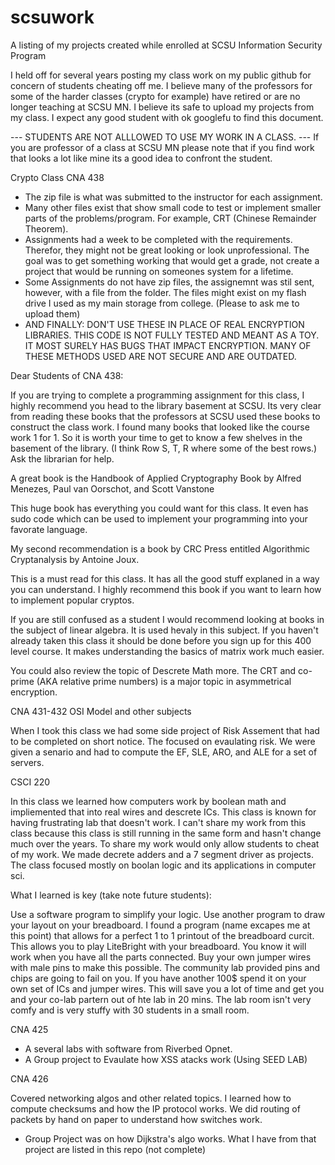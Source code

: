# scsuwork
A listing of my projects created while enrolled at SCSU Information Security Program

I held off for several years posting my class work on my public github for concern of students cheating off me. I believe many of the professors for some of the harder classes (crypto for example) have retired or are no longer teaching at SCSU MN. I believe its safe to upload my projects from my class. I expect any good student with ok googlefu to find this document.


--- STUDENTS ARE NOT ALLLOWED TO USE MY WORK IN A CLASS. ---
If you are professor of a class at SCSU MN please note that if you find work that looks a lot like mine its a good idea to confront the student.


Crypto Class CNA 438
- The zip file is what was submitted to the instructor for each assignment.
- Many other files exist that show small code to test or implement smaller parts of the problems/program. For example, CRT (Chinese Remainder Theorem).
- Assignments had a week to be completed with the requirements. Therefor, they might not be great looking or look unprofessional. The goal was to get something working that would get a grade, not create a project that would be running on someones system for a lifetime.
- Some Assignments do not have zip files, the assignemnt was stil sent, however, with a file from the folder. The files might exist on my flash drive I used as my main storage from college. (Please to ask me to upload them)
- AND FINALLY: DON'T USE THESE IN PLACE OF REAL ENCRYPTION LIBRARIES. THIS CODE IS NOT FULLY TESTED AND MEANT AS A TOY. IT MOST SURELY HAS BUGS THAT IMPACT ENCRYPTION. MANY OF THESE METHODS USED ARE NOT SECURE AND ARE OUTDATED.

Dear Students of CNA 438:

If you are trying to complete a programming assignment for this class, I highly recommend you head to the library basement at SCSU. Its very clear from reading these books that the professors at SCSU used these books to construct the class work. I found many books that looked like the course work 1 for 1. So it is worth your time to get to know a few shelves in the basement of the library. (I think Row S, T, R where some of the best rows.) Ask the librarian for help.

A great book is the Handbook of Applied Cryptography Book by Alfred Menezes, Paul van Oorschot, and Scott Vanstone

This huge book has everything you could want for this class. It even has sudo code which can be used to implement your programming into your favorate language.

My second recommendation is a book by CRC Press entitled Algorithmic Cryptanalysis by Antoine Joux.

This is a must read for this class. It has all the good stuff explaned in a way you can understand. I highly recommend this book if you want to learn how to implement popular cryptos.

If you are still confused as a student I would recommend looking at books in the subject of linear algebra.
It is used hevaly in this subject. If you haven't already taken this class it should be done before you sign up for this 400 level course. It makes understanding the basics of matrix work much easier.

You could also review the topic of Descrete Math more. The CRT and co-prime (AKA relative prime numbers) is a major topic in asymmetrical encryption.

CNA 431-432 OSI Model and other subjects

When I took this class we had some side project of Risk Assement that had to be completed on short notice. The focused on evaulating risk. We were given a senario and had to compute the EF, SLE, ARO, and ALE for a set of servers.

CSCI 220

In this class we learned how computers work by boolean math and impliemented that into real wires and descrete ICs. This class is known for having frustrating lab that doesn't work. I can't share my work from this class because this class is still running in the same form and hasn't change much over the years. To share my work would only allow students to cheat of my work. We made decrete adders and a 7 segment driver as projects. The class focused mostly on boolan logic and its applications in computer sci.

What I learned is key (take note future students):

Use a software program to simplify your logic. Use another program to draw your layout on your breadboard. I found a program (name excapes me at this point) that allows for a perfect 1 to 1 printout of the breadboard curcit. This allows you to play LiteBright with your breadboard. You know it will work when you have all the parts connected. Buy your own jumper wires with male pins to make this possible. The community lab provided pins and chips are going to fail on you. If you have another 100$ spend it on your own set of ICs and jumper wires. This will save you a lot of time and get you and your co-lab partern out of hte lab in 20 mins. The lab room isn't very comfy and is very stuffy with 30 students in a small room.


CNA 425

- A several labs with software from Riverbed Opnet.
- A Group project to Evaulate how XSS atacks work (Using SEED LAB)

CNA 426

Covered networking algos and other related topics. I learned how to compute checksums and how the IP protocol works. We did routing of packets by hand on paper to understand how  switches work.

- Group Project was on how Dijkstra's algo works. What I have from that project are listed in this repo (not complete)


